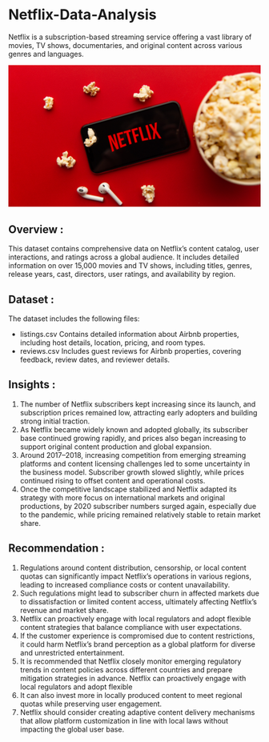 # Netflix-Data-Analysis

Netflix is a subscription-based streaming service offering a vast library of movies, TV shows, documentaries, and original content across various genres and languages. 

<img src="net 2 img.jpg" width=1000>

## Overview :
This dataset contains comprehensive data on Netflix’s content catalog, user interactions, and ratings across a global audience. It includes detailed information on over 15,000 movies and TV shows, including titles, genres, release years, cast, directors, user ratings, and availability by region.

## Dataset :
The dataset includes the following files:
- listings.csv
Contains detailed information about Airbnb properties, including host details, location, pricing, and room types.
- reviews.csv
Includes guest reviews for Airbnb properties, covering feedback, review dates, and reviewer details.


## Insights :
1. The number of Netflix subscribers kept increasing since its launch, and subscription prices remained low, attracting early adopters and building strong initial traction.
2. As Netflix became widely known and adopted globally, its subscriber base continued growing rapidly, and prices also began increasing to support original content production and global expansion.
3. Around 2017–2018, increasing competition from emerging streaming platforms and content licensing challenges led to some uncertainty in the business model. Subscriber growth slowed slightly, while prices 
   continued rising to offset content and operational costs.
4. Once the competitive landscape stabilized and Netflix adapted its strategy with more focus on international markets and original productions, by 2020 subscriber numbers surged again, especially due to the 
   pandemic, while pricing remained relatively stable to retain market share.

## Recommendation :
1. Regulations around content distribution, censorship, or local content quotas can significantly impact Netflix’s operations in various regions, leading to increased compliance costs or content unavailability.
2. Such regulations might lead to subscriber churn in affected markets due to dissatisfaction or limited content access, ultimately affecting Netflix’s revenue and market share.
3. Netflix can proactively engage with local regulators and adopt flexible content strategies that balance compliance with user expectations.
4. If the customer experience is compromised due to content restrictions, it could harm Netflix’s brand perception as a global platform for diverse and unrestricted entertainment.
5. It is recommended that Netflix closely monitor emerging regulatory trends in content policies across different countries and prepare mitigation strategies in advance.
   Netflix can proactively engage with local regulators and adopt flexible 
6. It can also invest more in locally produced content to meet regional quotas while preserving user engagement.
7. Netflix should consider creating adaptive content delivery mechanisms that allow platform customization in line with local laws without impacting the global user base.

